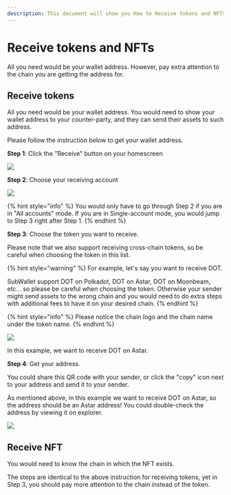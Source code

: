```yaml
---
description: This document will show you How to Receive tokens and NFTs on SubWallet.
---
```


# Receive tokens and NFTs

All you need would be your wallet address. However, pay extra attention to the chain you are getting the address for.

## Receive tokens

All you need would be your wallet address. You would need to show your wallet address to your counter-party, and they can send their assets to such address.&#x20;

Please follow the instruction below to get your wallet address.

**Step 1**: Click the "Receive" button on your homescreen

![](<../../.gitbook/assets/image (28) (2).png>)

**Step 2**: Choose your receiving account

![](<../../.gitbook/assets/image (14) (1).png>)

{% hint style="info" %}
You would only have to go through Step 2 if you are in "All accounts" mode. If you are in Single-account mode, you would jump to Step 3 right after Step 1.
{% endhint %}

**Step 3**: Choose the token you want to receive.

Please note that we also support receiving cross-chain tokens, so be careful when choosing the token in this list.

{% hint style="warning" %}
For example, let's say you want to receive DOT.&#x20;

SubWallet support DOT on Polkadot, DOT on Astar, DOT on Moonbeam, etc... so please be careful when choosing the token. Otherwise your sender might send assets to the wrong chain and you would need to do extra steps with additional fees to have it on your desired chain. &#x20;
{% endhint %}

{% hint style="info" %}
Please notice the chain logo and the chain name under the token name.&#x20;
{% endhint %}

![](<../../.gitbook/assets/image (151).png>)

In this example, we want to receive DOT on Astar.

**Step 4**: Get your address.

You could share this QR code with your sender, or click the "copy" icon next to your address and send it to your sender.&#x20;

As mentioned above, in this example we want to receive DOT on Astar, so the address should be an Astar address! You could double-check the address by viewing it on explorer.&#x20;

![](<../../.gitbook/assets/image (21) (1).png>)



## Receive NFT

You would need to know the chain in which the NFT exists.&#x20;

The steps are identical to the above instruction for receiving tokens, yet in Step 3, you should pay more attention to the chain instead of the token.&#x20;

